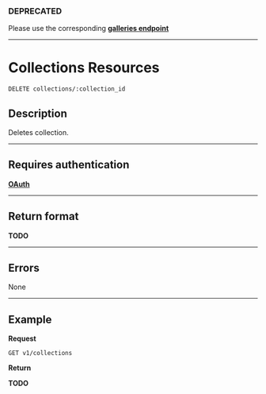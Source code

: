 ### DEPRECATED

Please use the corresponding **[galleries endpoint][]**

***

# Collections Resources

    DELETE collections/:collection_id

## Description
Deletes collection.

***

## Requires authentication
**[OAuth][]**

***

## Return format
**TODO**

***

## Errors
None

***

## Example
**Request**

    GET v1/collections

**Return**

**TODO**

[OAuth]: https://github.com/500px/api-documentation/tree/master/authentication
[Feature]: https://github.com/500px/api-documentation/blob/master/basics/formats_and_terms.md#500px-photo-terms
[short format]: https://github.com/500px/api-documentation/blob/master/basics/formats_and_terms.md#short-format-1
[galleries endpoint]: https://github.com/500px/api-documentation/blob/master/endpoints/galleries/DELETE_galleries_id.md
